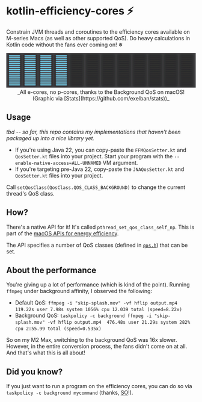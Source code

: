 # kotlin-efficiency-cores ⚡️
Constrain JVM threads and coroutines to the efficiency cores available on M-series Macs (as well as other supported QoS). Do heavy calculations in Kotlin code without the fans ever coming on! ❄

<p align="center">
<img src="images/ecores.png">
_All e-cores, no p-cores, thanks to the Background QoS on macOS! (Graphic via [Stats](https://github.com/exelban/stats))_
</p>

## Usage

_tbd -- so far, this repo contains my implementations that haven't been packaged up into a nice library yet._

- If you're using Java 22, you can copy-paste the `FFMQosSetter.kt` and `QosSetter.kt` files into your project. Start your program with the `--enable-native-access=ALL-UNNAMED` VM argument.
- If you're targeting pre-Java 22, copy-paste the `JNAQosSetter.kt` and `QosSetter.kt` files into your project.

Call `setQosClass(QosClass.QOS_CLASS_BACKGROUND)` to change the current thread's QoS class.

## How?

There's a native API for it! It's called `pthread_set_qos_class_self_np`. This is part of the [macOS APIs for energy efficiency](https://developer.apple.com/library/archive/documentation/Performance/Conceptual/power_efficiency_guidelines_osx/PrioritizeWorkAtTheTaskLevel.html#//apple_ref/doc/uid/TP40013929-CH35-SW46).

The API specifies a number of QoS classes (defined in [`qos.h`](https://opensource.apple.com/source/libpthread/libpthread-218.30.1/sys/qos.h.auto.html)) that can be set.

## About the performance
You're giving up a lot of performance (which is kind of the point). Running `ffmpeg` under background affinity, I observed the following:
- Default QoS: `ffmpeg -i "skip-splash.mov" -vf hflip output.mp4  119.22s user 7.98s system 1056% cpu 12.039 total (speed=8.22x)`
- Background QoS: `taskpolicy -c background ffmpeg -i "skip-splash.mov" -vf hflip output.mp4  476.48s user 21.29s system 282% cpu 2:55.99 total
(speed=0.535x)`

So on my M2 Max, switching to the background QoS was 16x slower. However, in the entire conversion process, the fans didn't come on at all. And that's what this is all about!

## Did you know?

If you just want to run a program on the efficiency cores, you can do so via `taskpolicy -c background mycommand` (thanks, [SO](https://apple.stackexchange.com/questions/419758/how-to-execute-terminal-command-on-energy-efficient-cores-on-m1-chip)!).